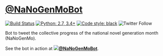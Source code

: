 # [@NaNoGenMoBot](https://twitter.com/NaNoGenMoBot)

[![Build Status](https://travis-ci.org/hugovk/nanogenmobot.svg?branch=master)](https://travis-ci.org/hugovk/nanogenmobot)
[![Python: 2.7, 3.4+](https://img.shields.io/badge/python-2.7,_3.4+-blue.svg)](https://www.python.org/downloads/)
[![Code style: black](https://img.shields.io/badge/code%20style-black-000000.svg)](https://github.com/ambv/black)
![Twitter Follow](https://img.shields.io/twitter/follow/NaNoGenMoBot.svg?label=Follow&style=social)

Bot to tweet the collective progress of the national novel generation month (NaNoGenMo).

See the bot in action at **[![](https://abs.twimg.com/favicons/favicon.ico)@NaNoGenMoBot](https://twitter.com/NaNoGenMoBot)**.
